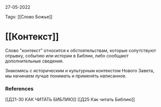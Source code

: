 27-05-2022 

Tags: 
[[Слово Божье]]
# [[Контекст]]
Слово "контекст" относится к обстоятельствам, которые сопутствуют отрывку, событию или истории в Библии, либо сообщают дополнительные сведения.

Знакомясь с историческим и культурным контекстом Нового Завета, мы начинаем лучше понимать и применять написанное.

### References
[[Д21-30 КАК ЧИТАТЬ БИБЛИЮ]]
[[Д25 Как читать Библию]]